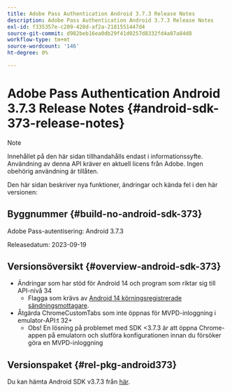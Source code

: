 ```yaml
---
title: Adobe Pass Authentication Android 3.7.3 Release Notes
description: Adobe Pass Authentication Android 3.7.3 Release Notes
exl-id: f335357e-c209-428d-af2a-2181551447d4
source-git-commit: d982beb16ea0db29f41d0257d8332fd4a07a84d8
workflow-type: tm+mt
source-wordcount: '146'
ht-degree: 0%

---
```


# Adobe Pass Authentication Android 3.7.3 Release Notes {#android-sdk-373-release-notes}

>[!NOTE]
>
>Innehållet på den här sidan tillhandahålls endast i informationssyfte. Användning av denna API kräver en aktuell licens från Adobe. Ingen obehörig användning är tillåten.

Den här sidan beskriver nya funktioner, ändringar och kända fel i den här versionen:

## Byggnummer {#build-no-android-sdk-373}

Adobe Pass-autentisering: Android 3.7.3

Releasedatum: 2023-09-19



## Versionsöversikt {#overview-android-sdk-373}

* Ändringar som har stöd för Android 14 och program som riktar sig till API-nivå 34
   * Flagga som krävs av [Android 14 körningsregistrerade sändningsmottagare](https://developer.android.com/about/versions/14/behavior-changes-14#runtime-receivers-exported).
* Åtgärda ChromeCustomTabs som inte öppnas för MVPD-inloggning i emulator-API:t 32+
   * Obs! En lösning på problemet med SDK &lt;3.7.3 är att öppna Chrome-appen på emulatorn och slutföra konfigurationen innan du försöker göra en MVPD-inloggning


## Versionspaket {#rel-pkg-android373}

Du kan hämta Android SDK v3.7.3 från [här](https://tve.zendesk.com/hc/en-us/articles/204963219-Android-Native-AccessEnabler-Library).
